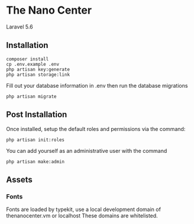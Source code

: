 # The Nano Center

Laravel 5.6

## Installation

```
composer install
cp .env.example .env
php artisan key:generate
php artisan storage:link
```

Fill out your database information in .env then run the database migrations

```
php artisan migrate
```

## Post Installation

Once installed, setup the default roles and permissions via the command:

```
php artisan init:roles
```

You can add yourself as an administrative user with the command

```
php artisan make:admin
```

## Assets

### Fonts

Fonts are loaded by typekit, use a local development domain of thenanocenter.vm or localhost These domains are whitelisted.